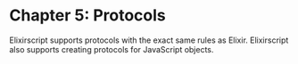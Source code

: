 # Chapter 5: Protocols

Elixirscript supports protocols with the exact same rules as Elixir. Elixirscript also supports creating protocols for JavaScript objects.